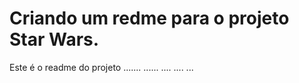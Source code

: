 # Criando um redme para o projeto Star Wars.

Este é o readme do projeto .......
......
....
....
...

